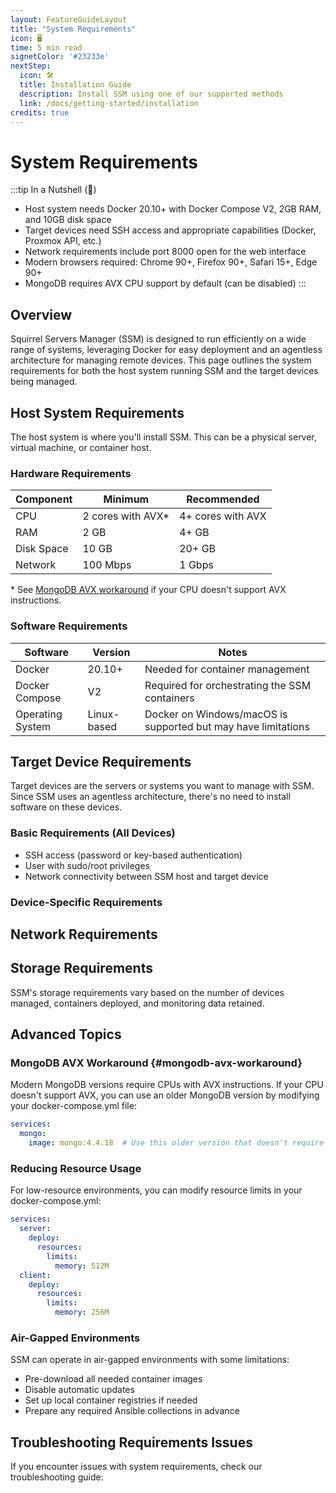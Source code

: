 ```yaml
---
layout: FeatureGuideLayout
title: "System Requirements"
icon: 🖥️
time: 5 min read
signetColor: '#23233e'
nextStep:
  icon: 🛠️
  title: Installation Guide
  description: Install SSM using one of our supported methods
  link: /docs/getting-started/installation
credits: true
---
```


<script setup>
import PageHeader from '/components/PageHeader.vue';
import SectionHeader from '/components/SectionHeader.vue';
import MentalModelDiagram from '/components/MentalModelDiagram.vue';
import NextStepCard from '/components/NextStepCard.vue';
import RequirementsGrid from '/components/RequirementsGrid.vue';

const deviceRequirements = [
  {
    header: '🐳 Docker Devices',
    items: [
      'Docker Engine installed (any version)',
      'Docker API accessible to the SSH user',
      'Sufficient disk space for containers',
    ],
  },
  {
    header: '🔄 Proxmox Devices',
    items: [
      'Proxmox VE 6.0+',
      'API access configured',
      'User with appropriate permissions',
    ],
  },
  {
    header: '📚 Ansible-Managed Devices',
    items: [
      'Python 3.8+',
      'Standard Linux/Unix environment',
      'Appropriate permissions for playbook tasks',
    ],
  },
  {
    header: '🔍 Monitoring-Only Devices',
    items: [
      'Basic system utilities',
      'No special requirements beyond SSH access',
    ],
  },
];

const networkRequirements = [
  {
    header: '🌐 Web Interface',
    items: [
      'Port 8000 must be accessible to users who need to access the SSM web interface.',
    ],
  },
  {
    header: '🔑 SSH Connectivity',
    items: [
      'SSM host must have SSH access to all target devices (typically port 22).',
    ],
  },
  {
    header: '📦 Container Registries',
    items: [
      'Access to container registries (Docker Hub, GitHub Container Registry, etc.) for pulling images.',
    ],
  },
  {
    header: '🔄 Updates',
    items: [
      'Internet access for checking updates and downloading components (can be disabled for air-gapped environments).',
    ],
  },
];

</script>

# System Requirements

:::tip In a Nutshell (🌰)
- Host system needs Docker 20.10+ with Docker Compose V2, 2GB RAM, and 10GB disk space
- Target devices need SSH access and appropriate capabilities (Docker, Proxmox API, etc.)
- Network requirements include port 8000 open for the web interface
- Modern browsers required: Chrome 90+, Firefox 90+, Safari 15+, Edge 90+
- MongoDB requires AVX CPU support by default (can be disabled)
:::

## Overview

Squirrel Servers Manager (SSM) is designed to run efficiently on a wide range of systems, leveraging Docker for easy deployment and an agentless architecture for managing remote devices. This page outlines the system requirements for both the host system running SSM and the target devices being managed.

<RequirementsGrid :requirements="[
  {
    header: 'Docker Host',
    items: [
      'Docker 20.10+ or Docker Engine',
      'Docker Compose V2',
      '2GB RAM (minimum)',
      '10GB free disk space',
      'Linux-based OS'
    ]
  },
  {
    header: 'Target Devices',
    items: [
      'SSH access (password or key)',
      'Python 3.8+ for Ansible features',
      'Sudo privileges for container management',
      'Docker for container features'
    ]
  },
  {
    header: 'Browser Support',
    items: [
      'Chrome 90+',
      'Firefox 90+',
      'Safari 15+',
      'Edge 90+'
    ]
  },
  {
    header: 'Network',
    items: [
      'Open port 8000 for web interface',
      'Outbound SSH access to devices',
      'Internet access for updates'
    ]
  }
]" />

## Host System Requirements

The host system is where you'll install SSM. This can be a physical server, virtual machine, or container host.

### Hardware Requirements

| Component | Minimum | Recommended |
|-----------|---------|-------------|
| CPU       | 2 cores with AVX* | 4+ cores with AVX |
| RAM       | 2 GB    | 4+ GB       |
| Disk Space | 10 GB  | 20+ GB      |
| Network   | 100 Mbps | 1 Gbps     |

\* See [MongoDB AVX workaround](#mongodb-avx-workaround) if your CPU doesn't support AVX instructions.

### Software Requirements

| Software | Version | Notes |
|----------|---------|-------|
| Docker   | 20.10+  | Needed for container management |
| Docker Compose | V2 | Required for orchestrating the SSM containers |
| Operating System | Linux-based | Docker on Windows/macOS is supported but may have limitations |

## Target Device Requirements

Target devices are the servers or systems you want to manage with SSM. Since SSM uses an agentless architecture, there's no need to install software on these devices.

### Basic Requirements (All Devices)

- SSH access (password or key-based authentication)
- User with sudo/root privileges
- Network connectivity between SSM host and target device

### Device-Specific Requirements

<RequirementsGrid :requirements="deviceRequirements" />

## Network Requirements

<RequirementsGrid :requirements="networkRequirements" />

<style>
</style>

## Storage Requirements

SSM's storage requirements vary based on the number of devices managed, containers deployed, and monitoring data retained.

<MentalModelDiagram 
  title="Storage Requirements" 
  imagePath="/images/reference-storage-requirements-dark.svg" 
  altText="SSM Storage Requirements (Dark Mode)" 
  caption="Figure 1: SSM Storage Requirements Breakdown" 
/>

## Advanced Topics

### MongoDB AVX Workaround {#mongodb-avx-workaround}

Modern MongoDB versions require CPUs with AVX instructions. If your CPU doesn't support AVX, you can use an older MongoDB version by modifying your docker-compose.yml file:

```yaml
services:
  mongo:
    image: mongo:4.4.18  # Use this older version that doesn't require AVX
```

### Reducing Resource Usage

For low-resource environments, you can modify resource limits in your docker-compose.yml:

```yaml
services:
  server:
    deploy:
      resources:
        limits:
          memory: 512M
  client:
    deploy:
      resources:
        limits:
          memory: 256M
```

### Air-Gapped Environments

SSM can operate in air-gapped environments with some limitations:
- Pre-download all needed container images
- Disable automatic updates
- Set up local container registries if needed
- Prepare any required Ansible collections in advance


## Troubleshooting Requirements Issues

If you encounter issues with system requirements, check our troubleshooting guide:

<NextStepCard 
  icon="🔧" 
  title="Troubleshooting Guide" 
  description="Solve common installation and requirements issues" 
  link="/docs/troubleshoot/troubleshoot" 
/>